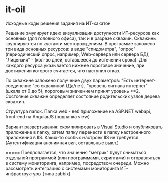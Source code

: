 # it-oil
Исходные коды решения задания на ИТ-хакатон

Решение эмулирует идею визуализации доступности ИТ-ресурсов как основных (для головного офиса), так и в разрезе скважин. Скважины группируются по кустам и месторождениям.
В программе заложено три вида основных ресурсов: в виде "спидометра", "опрос" (периодический опрос, например, Web-сервера или сервера БД), "Лицензия" - (кол-во дней, оставшееся до истечения срока). Для каждого ресурса указывается нижнее пороговое значение, при достижении которого считается, что наступил отказ.

По скважине заложено получение двух параметров: "Есть интернет-соединение "со скважиной (Да/нет), "уровень сигнала интернет" (шкала от 0 до 5), пороговым значением принят уровень <=2. Состояние скважин определяет состояние родительских узлов дерева скважин.

Структура папок. Папка web - веб приложение на ASP.NET webapi, front-end на AngularJS (подпапка view)

Вариант развертывания: скомпилировать в Visual Studio и опубликовать приложение в папку, затем папку перенести в папку настроенного приложения в IIS. Каких-то особых настроек IIS не требуется (Аутентификация анонимная вкл, оставльные выкл.)

=====
Предполагается, что значения "метрик" будут сниматься отдельной программой (или программами, скриптами) и отправляться в систему мониторинга, например, посредством очереди.
Можно рассмотреть интеграцию с системами мониторинга ИТ-инфраструктуры (типа zabbix)
